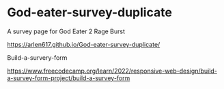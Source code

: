 # God-eater-survey-duplicate
A survey page for God Eater 2 Rage Burst

https://arlen617.github.io/God-eater-survey-duplicate/

Build-a-survery-form

https://www.freecodecamp.org/learn/2022/responsive-web-design/build-a-survey-form-project/build-a-survey-form


